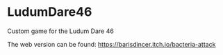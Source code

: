 # LudumDare46
 Custom game for the Ludum Dare 46
 
 The web version can be found: https://barisdincer.itch.io/bacteria-attack
